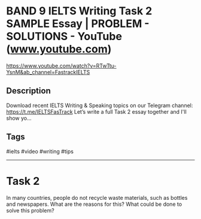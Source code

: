 # BAND 9 IELTS Writing Task 2 SAMPLE Essay | PROBLEM - SOLUTIONS - YouTube (www.youtube.com)

<https://www.youtube.com/watch?v=RTwTtu-YsnM&ab_channel=FastrackIELTS>

## Description

Download recent IELTS Writing & Speaking topics on our Telegram channel: https://t.me/IELTSFasTrack Let’s write a full Task 2 essay together and I'll show yo...

## Tags

#ielts #video #writing #tips

------------------------------------------------------------------------

# Task 2
In many countries, people do not recycle waste materials, such as bottles and newspapers.
What are the reasons for this? What could be done to solve this problem?
